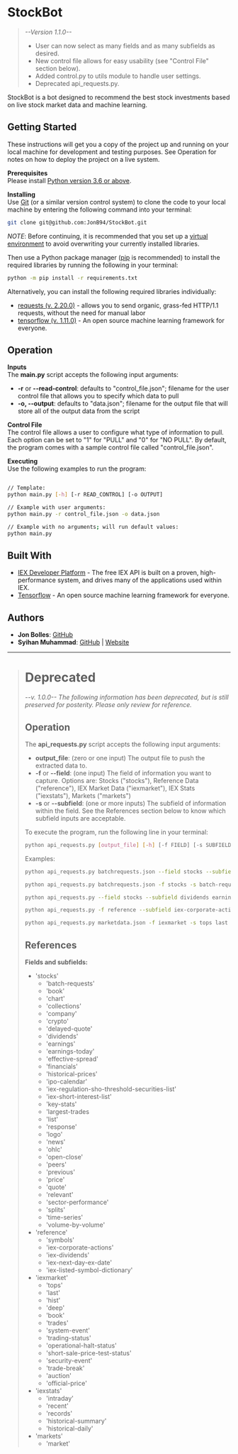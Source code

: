 # StockBot
>*--Version 1.1.0--*
> - User can now select as many fields and as many subfields as desired.
> - New control file allows for easy usability (see "Control File" section below).
> - Added control.py to utils module to handle user settings.
> - Deprecated api_requests.py.

StockBot is a bot designed to recommend the best stock investments based on live stock market data and machine learning.

## Getting Started

These instructions will get you a copy of the project up and running on your local machine for development and testing purposes. See Operation for notes on how to deploy the project on a live system.

**Prerequisites**  
Please install [Python version 3.6 or above](https://www.python.org/downloads/release/python-360/).


**Installing**  
Use [Git](https://git-scm.com/) (or a similar version control system) to clone the code to your local machine by entering the following command into your terminal:
```bash
git clone git@github.com:JonB94/StockBot.git
```

*NOTE*: Before continuing, it is recommended that you set up a [virtual environment](https://docs.python.org/3/tutorial/venv.html) to avoid overwriting your currently installed libraries.

Then use a Python package manager ([pip](https://pypi.org/project/pip/) is recommended) to install the required libraries by running the following in your terminal:
```bash
python -m pip install -r requirements.txt
```

 Alternatively, you can install the following required libraries individually:
- [requests (v. 2.20.0)](http://docs.python-requests.org/en/master/) - allows you to send organic, grass-fed HTTP/1.1 requests, without the need for manual labor
- [tensorflow (v. 1.11.0)](https://www.tensorflow.org/) - An open source machine learning framework for everyone.


## Operation
**Inputs**  
The **main.py** script accepts the following input arguments:
- **-r** or **--read-control**: defaults to "control_file.json"; filename for the user control file that allows you to specify which data to pull
- **-o, --output**: defaults to "data.json"; filename for the output file that will store all of the output data from the script

**Control File**  
The control file allows a user to configure what type of information to pull. Each option can be set to "1" for "PULL" and "0" for "NO PULL". By default, the program comes with a sample control file called "control_file.json".

**Executing**  
Use the following examples to run the program:
```bash

// Template:
python main.py [-h] [-r READ_CONTROL] [-o OUTPUT]

// Example with user arguments:
python main.py -r control_file.json -o data.json

// Example with no arguments; will run default values:
python main.py
```

## Built With

- [IEX Developer Platform](https://iextrading.com/developer/) - The free IEX API is built on a proven, high-performance system, and drives many of the applications used within IEX.
- [Tensorflow](https://www.tensorflow.org/) - An open source machine learning framework for everyone.

## Authors

- **Jon Bolles**: [GitHub](https://github.com/JonB94)
- **Syihan Muhammad**: [GitHub](https://github.com/Syihan) | [Website](http://syihan.com)

---
># Deprecated
>*--v. 1.0.0--*
>*The following information has been deprecated, but is still preserved for posterity. Please only review for reference.*
>
> ## Operation
>The **api_requests.py** script accepts the following input arguments:
>- **output_file**: (zero or one input) The output file to push the extracted data to.
>- **-f** or **--field**: (one input) The field of information you want to capture. Options are: Stocks ("stocks"), Reference Data ("reference"), IEX Market Data ("iexmarket"), IEX Stats ("iexstats"), Markets ("markets")
>- **-s** or **--subfield**: (one or more inputs) The subfield of information within the field. See the References section below to know which subfield inputs are acceptable.
>
>To execute the program, run the following line in your terminal:
>```sh
>python api_requests.py [output_file] [-h] [-f FIELD] [-s SUBFIELDS [SUBFIELDS ...]]
>```
>
>Examples:
>```sh
>python api_requests.py batchrequests.json --field stocks --subfield batch-requests
>```
>```sh
>python api_requests.py batchrequests.json -f stocks -s batch-requests
>```
>```sh
>python api_requests.py --field stocks --subfield dividends earnings price
>```
>```sh
>python api_requests.py -f reference --subfield iex-corporate-actions
>```
>```sh
>python api_requests.py marketdata.json -f iexmarket -s tops last hist deep
>```
>
>## References
>**Fields and subfields:**
>- 'stocks'
>    - 'batch-requests'
>    - 'book'
>    - 'chart'
>    - 'collections'
>    - 'company'
>    - 'crypto'
>    - 'delayed-quote'
>    - 'dividends'
>    - 'earnings'
>    - 'earnings-today'
>    - 'effective-spread'
>    - 'financials'
>    - 'historical-prices'
>    - 'ipo-calendar'
>    - 'iex-regulation-sho-threshold-securities-list'
>    - 'iex-short-interest-list'
>    - 'key-stats'
>    - 'largest-trades
>    - 'list'
>    - 'response'
>    - 'logo'
>    - 'news'
>    - 'ohlc'
>    - 'open-close'
>    - 'peers'
>    - 'previous'
>    - 'price'
>    - 'quote'
>    - 'relevant'
>    - 'sector-performance'
>    - 'splits'
>    - 'time-series'
>    - 'volume-by-volume'
>- 'reference'
>    - 'symbols'
>    - 'iex-corporate-actions'
>    - 'iex-dividends'
>    - 'iex-next-day-ex-date'
>    - 'iex-listed-symbol-dictionary'
>- 'iexmarket'
>    - 'tops'
>    - 'last'
>    - 'hist'
>    - 'deep'
>    - 'book'
>    - 'trades'
>    - 'system-event'
>    - 'trading-status'
>    - 'operational-halt-status'
>    - 'short-sale-price-test-status'
>    - 'security-event'
>    - 'trade-break'
>    - 'auction'
>    - 'official-price'
>- 'iexstats'
>    - 'intraday'
>    - 'recent'
>    - 'records'
>    - 'historical-summary'
>    - 'historical-daily'
>- 'markets'
>    - 'market'
